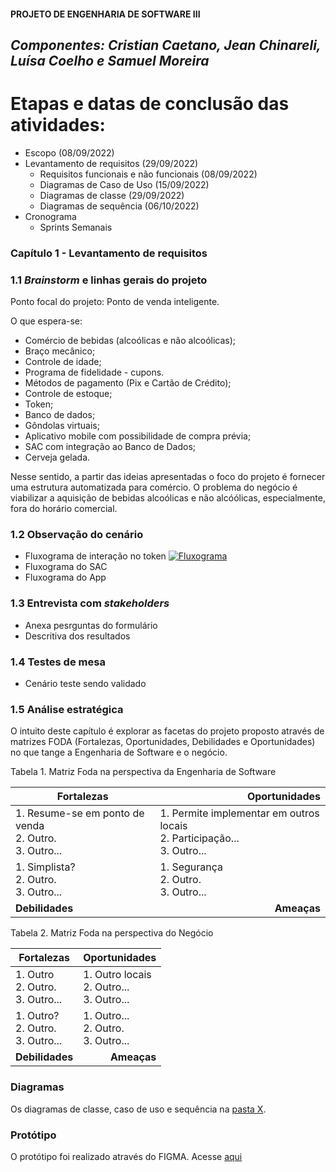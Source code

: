 #### PROJETO DE ENGENHARIA DE SOFTWARE III
## _Componentes: Cristian Caetano, Jean Chinareli, Luísa Coelho e Samuel Moreira_

# Etapas e datas de conclusão das atividades:

- Escopo (08/09/2022)
- Levantamento de requisitos (29/09/2022)
   * Requisitos funcionais e não funcionais (08/09/2022)
   * Diagramas de Caso de Uso (15/09/2022)
   * Diagramas de classe (29/09/2022)
   * Diagramas de sequência (06/10/2022)
- Cronograma
   * Sprints Semanais
   
### Capítulo 1 - Levantamento de requisitos
### 1.1 _Brainstorm_ e linhas gerais do projeto

Ponto focal do projeto: Ponto de venda inteligente.

O que espera-se:
- Comércio de bebidas (alcoólicas e não alcoólicas);
- Braço mecânico;
- Controle de idade;
- Programa de fidelidade - cupons.
- Métodos de pagamento (Pix e Cartão de Crédito);
- Controle de estoque;
- Token;
- Banco de dados;
- Gôndolas virtuais;
- Aplicativo mobile com possibilidade de compra prévia;
- SAC com integração ao Banco de Dados;
- Cerveja gelada.

Nesse sentido, a partir das ideias apresentadas o foco do projeto é fornecer uma estrutura automatizada para comércio. O problema do negócio é viabilizar a aquisição de bebidas alcoólicas e não alcóólicas, especialmente, fora do horário comercial.

### 1.2 Observação do cenário
 - Fluxograma de interação no token 
  [![Fluxograma](https://files.catbox.moe/m8vqrq.png "Fluxograma")](https://files.catbox.moe/m8vqrq.png "Fluxograma")
 - Fluxograma do SAC
 - Fluxograma do App
 
### 1.3 Entrevista com _stakeholders_
- Anexa pesrguntas do formulário
- Descritiva dos resultados

### 1.4 Testes de mesa
- Cenário teste sendo validado

### 1.5 Análise estratégica

O intuito deste capítulo é explorar as facetas do projeto proposto através de matrizes FODA (Fortalezas, Oportunidades, Debilidades e Oportunidades) no que tange a Engenharia de Software e o negócio. 

Tabela 1. Matriz Foda na perspectiva da Engenharia de Software

| Fortalezas  |  <div style="text-align: right"> Oportunidades |
|---|---|
| 1. Resume-se em ponto de venda <br > 2. Outro. <br > 3. Outro... | 1. Permite implementar em outros locais <br > 2. Participação... <br > 3. Outro...| 
|1. Simplista? <br > 2. Outro. <br > 3. Outro... | 1. Segurança <br > 2. Outro. <br > 3. Outro...  | 
|  **Debilidades**|<div style="text-align: right">**Ameaças** |   

Tabela 2. Matriz Foda na perspectiva do Negócio

| Fortalezas  |  <div style="text-align: right"> Oportunidades |
|---|---|
| 1. Outro <br > 2. Outro. <br > 3. Outro... | 1. Outro locais <br > 2. Outro... <br > 3. Outro...| 
|1. Outro? <br > 2. Outro. <br > 3. Outro... | 1. Outro... <br > 2. Outro. <br > 3. Outro...  | 
|  **Debilidades**|<div style="text-align: right">**Ameaças** |    


### Diagramas

Os diagramas de classe, caso de uso e sequência na [pasta X](https://github.com/smllb/projeto-es3/tree/main/Diagrama).

### Protótipo

O protótipo foi realizado através do FIGMA. Acesse [aqui](https://www.google.com/?gws_rd=ssl)
